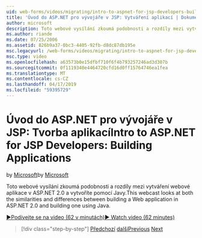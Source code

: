```yaml
---
uid: web-forms/videos/migrating/intro-to-aspnet-for-jsp-developers-building-applications
title: 'Úvod do ASP.NET pro vývojáře v JSP: Vytváření aplikací | Dokumentace Microsoftu'
author: microsoft
description: Toto webové vysílání zkoumá podobnosti a rozdíly mezi vytváření webové aplikace v ASP.NET 2.0 a vytvoříte pomocí Javy.
ms.author: riande
ms.date: 07/25/2006
ms.assetid: 826b9a37-0bc3-4405-92fb-d8dc87db195e
msc.legacyurl: /web-forms/videos/migrating/intro-to-aspnet-for-jsp-developers-building-applications
msc.type: video
ms.openlocfilehash: a63573b0e15dfbf710f6f4b793257246ad3d307b
ms.sourcegitcommit: 0f1119340e4464720cfd16d0ff15764746ea1fea
ms.translationtype: MT
ms.contentlocale: cs-CZ
ms.lasthandoff: 04/17/2019
ms.locfileid: "59395729"
---
```

# <a name="intro-to-aspnet-for-jsp-developers-building-applications"></a><span data-ttu-id="b2244-103">Úvod do ASP.NET pro vývojáře v JSP: Tvorba aplikací</span><span class="sxs-lookup"><span data-stu-id="b2244-103">Intro to ASP.NET for JSP Developers: Building Applications</span></span>

<span data-ttu-id="b2244-104">by [Microsoft](https://github.com/microsoft)</span><span class="sxs-lookup"><span data-stu-id="b2244-104">by [Microsoft](https://github.com/microsoft)</span></span>

<span data-ttu-id="b2244-105">Toto webové vysílání zkoumá podobnosti a rozdíly mezi vytváření webové aplikace v ASP.NET 2.0 a vytvoříte pomocí Javy.</span><span class="sxs-lookup"><span data-stu-id="b2244-105">This webcast looks at both the similarities and differences between building a Web application in ASP.NET 2.0 and building one using Java.</span></span>

[<span data-ttu-id="b2244-106">&#9654;Podívejte se na video (62 v minutách)</span><span class="sxs-lookup"><span data-stu-id="b2244-106">&#9654; Watch video (62 minutes)</span></span>](https://channel9.msdn.com/Blogs/ASP-NET-Site-Videos/intro-to-aspnet-for-jsp-developers-building-applications)

> [!div class="step-by-step"]
> <span data-ttu-id="b2244-107">[Předchozí](intro-to-aspnet-for-jsp-developers-welcome-to-aspnet-20.md)
> [další](intro-to-aspnet-for-coldfusion-developers-adding-aspnet-to-your-repertoire.md)</span><span class="sxs-lookup"><span data-stu-id="b2244-107">[Previous](intro-to-aspnet-for-jsp-developers-welcome-to-aspnet-20.md)
[Next](intro-to-aspnet-for-coldfusion-developers-adding-aspnet-to-your-repertoire.md)</span></span>
